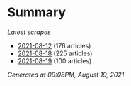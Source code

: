 # Summary
*Latest scrapes*
* [2021-08-12](https://github.com/nuuuwan/news_lk/blob/data/news_lk.2021-08-12.json) (176 articles)
* [2021-08-18](https://github.com/nuuuwan/news_lk/blob/data/news_lk.2021-08-18.json) (225 articles)
* [2021-08-19](https://github.com/nuuuwan/news_lk/blob/data/news_lk.2021-08-19.json) (100 articles)

*Generated at 09:08PM, August 19, 2021*